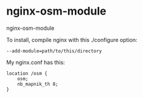nginx-osm-module
================

nginx-osm-module

To install, compile nginx with this ./configure option:

    --add-module=path/to/this/directory

My nginx.conf has this:

    location /osm {
        osm;
        nb_mapnik_th 8;
    }
